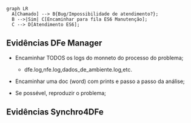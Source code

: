 

``` mermaid
graph LR
  A[Chamado] --> B{Bug/Impossibilidade de atendimento?};
  B -->|Sim| C[Encaminhar para fila ES6 Manutenção];
  C --> D[Atendimento ES6];
```




## Evidências DFe Manager

- Encaminhar TODOS os logs do monneto do processo do problema;
  - dfe.log,nfe.log,dados_de_ambiente.log,etc.

- Encaminhar uma doc (word) com prints e passo a passo da análise;
- Se possével, reproduzir o problema;

## Evidências Synchro4DFe